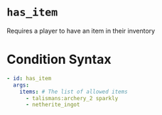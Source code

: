 # `has_item`

Requires a player to have an item in their inventory

# Condition Syntax
```yaml
- id: has_item
  args:
    items: # The list of allowed items
      - talismans:archery_2 sparkly
      - netherite_ingot 
```
